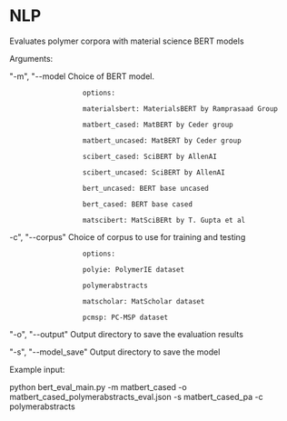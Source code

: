 # NLP

Evaluates polymer corpora with material science BERT models

Arguments:

"-m", "--model        Choice of BERT model.

                      options:
                      
                      materialsbert: MaterialsBERT by Ramprasaad Group
                      
                      matbert_cased: MatBERT by Ceder group
                      
                      matbert_uncased: MatBERT by Ceder group
                      
                      scibert_cased: SciBERT by AllenAI
                      
                      scibert_uncased: SciBERT by AllenAI
                      
                      bert_uncased: BERT base uncased
                      
                      bert_cased: BERT base cased
                      
                      matscibert: MatSciBERt by T. Gupta et al

-c", "--corpus"       Choice of corpus to use for training and testing

                      options:
                      
                      polyie: PolymerIE dataset
                      
                      polymerabstracts
                      
                      matscholar: MatScholar dataset
                      
                      pcmsp: PC-MSP dataset

"-o", "--output"      Output directory to save the evaluation results

"-s", "--model_save"  Output directory to save the model

Example input:

python bert_eval_main.py -m matbert_cased -o matbert_cased_polymerabstracts_eval.json -s matbert_cased_pa -c polymerabstracts
